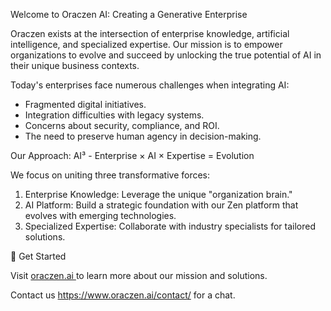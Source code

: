 Welcome to Oraczen AI: Creating a Generative Enterprise

Oraczen exists at the intersection of enterprise knowledge, artificial intelligence, and specialized expertise. Our mission is to empower organizations to evolve and succeed by unlocking the true potential of AI in their unique business contexts.

Today's enterprises face numerous challenges when integrating AI:
 - Fragmented digital initiatives.
 - Integration difficulties with legacy systems.
 - Concerns about security, compliance, and ROI.
 - The need to preserve human agency in decision-making.

Our Approach: AI³ - Enterprise × AI × Expertise = Evolution

We focus on uniting three transformative forces:
1. Enterprise Knowledge: Leverage the unique "organization brain."
2. AI Platform: Build a strategic foundation with our Zen platform that evolves with emerging technologies.
3. Specialized Expertise: Collaborate with industry specialists for tailored solutions.

🤝 Get Started

Visit [oraczen.ai ](https://www.oraczen.ai/) to learn more about our mission and solutions.

Contact us https://www.oraczen.ai/contact/ for a chat.

